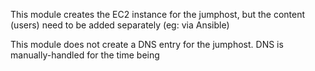 This module creates the EC2 instance for the jumphost, but the content (users) need to be added separately (eg: via Ansible)


This module does not create a DNS entry for the jumphost. DNS is manually-handled for the time being
